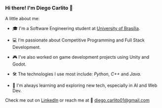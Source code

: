 ### Hi there! I'm Diego Carlito 👋

A little about me:

- 🎓 I'm a Software Engineering student at [University of Brasília](https://international.unb.br/).

- 💻 I’m passionate about Competitive Programming and Full Stack Development.

- 🎮 I’ve also worked on game development projects using Unity and Godot.

- 🛠️ The technologies I use most include: _Python_, _C++_ and _Java_.

- 🧠 I'm always learning and exploring new tech, especially in AI and Web Dev.

Check me out on [LinkedIn](https://www.linkedin.com/in/diegocarlito) or reach me at 📧 [diego.carlito01@gmail.com](mailto:diego.carlito01@gmail.com)
